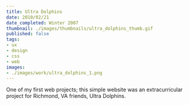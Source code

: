 ```yaml
---
title: Ultra Dolphins
date: 2010/02/21
date_completed: Winter 2007
thumbnail: ./images/thumbnails/ultra_dolphins_thumb.gif
published: false
tags:
- ux
- design
- css
- web
images:
- ./images/work/ultra_dolphins_1.png
---
```


One of my first web projects; this simple website was an extracurricular project for Richmond, VA friends, Ultra Dolphins.
